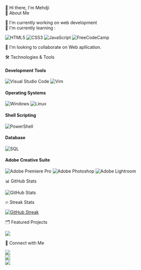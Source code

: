 👋 Hi there, I'm Mehdji  
🚀 About Me  

🔭 I'm currently working on web development  
🌱 I'm currently learning :

![HTML5](https://img.shields.io/badge/html5-%23E34F26.svg?style=for-the-badge&logo=html5&logoColor=white) 
![CSS3](https://img.shields.io/badge/css3-%231572B6.svg?style=for-the-badge&logo=css3&logoColor=white) 
![JavaScript](https://img.shields.io/badge/javascript-%23323330.svg?style=for-the-badge&logo=javascript&logoColor=%23F7DF1E) 
![FreeCodeCamp](https://img.shields.io/badge/Freecodecamp-%23123.svg?style=for-the-badge&logo=freecodecamp&logoColor=green) 


👯 I'm looking to collaborate on Web apllication. 

🛠️ Technologies & Tools  
#### Development Tools
![Visual Studio Code](https://img.shields.io/badge/Visual%20Studio%20Code-0078d7.svg?style=for-the-badge&logo=visual-studio-code&logoColor=white) 
![Vim](https://img.shields.io/badge/VIM-%2311AB00.svg?style=for-the-badge&logo=vim&logoColor=white)

#### Operating Systems
![Windows](https://img.shields.io/badge/Windows-0078D6?style=for-the-badge&logo=windows&logoColor=white)
![Linux](https://img.shields.io/badge/Linux-FCC624?style=for-the-badge&logo=linux&logoColor=black) 

#### Shell Scripting
![PowerShell](https://img.shields.io/badge/PowerShell-%235391FE.svg?style=for-the-badge&logo=powershell&logoColor=white) 


#### Database
![SQL](https://img.shields.io/badge/SQL-%2300f.svg?style=for-the-badge&logo=sql&logoColor=white)


#### Adobe Creative Suite
![Adobe Premiere Pro](https://img.shields.io/badge/Adobe%20Premiere%20Pro-9999FF.svg?style=for-the-badge&logo=Adobe%20Premiere%20Pro&logoColor=white)
![Adobe Photoshop](https://img.shields.io/badge/Adobe%20Photoshop-%2331A8FF.svg?style=for-the-badge&logo=adobe%20photoshop&logoColor=white)
![Adobe Lightroom](https://img.shields.io/badge/Adobe%20Lightroom-31A8FF.svg?style=for-the-badge&logo=Adobe%20Lightroom&logoColor=white)

📊 GitHub Stats  

![GitHub Stats](https://github-readme-stats.vercel.app/api?username=Mehdji&show_icons=true&theme=tokyonight)

🔥 Streak Stats 

[![GitHub Streak](https://streak-stats.demolab.com/?user=Mehdji)](https://git.io/streak-stats) 

🗂️ Featured Projects 

<a href="https://github.com/Mehdji/Python">
  <img align="center" src="https://github-readme-stats.vercel.app/api/pin/?username=Mehdji&repo=Python&theme=radical" />
</a>

🤝 Connect with Me

<div align="left">
  <a href="https://x.com/Mehdji87" target="_blank">
    <img src="https://img.shields.io/badge/Twitter-Follow @Mehdji87-1DA1F2?style=for-the-badge&logo=twitter&logoColor=white"/>
  </a>
  <br>
  <a href="https://discord.com/users/m3djtohowe" target="_blank">
    <img src="https://img.shields.io/badge/Discord-m3djtohowe-5865F2?style=for-the-badge&logo=discord&logoColor=white"/>
  </a>
  <br>
  <a href="https://www.linkedin.com/in/mehdi-naoui-5a3718140/" target="_blank">
    <img src="https://img.shields.io/badge/LinkedIn-Mehdi Naoui-0A66C2?style=for-the-badge&logo=linkedin&logoColor=white"/>
  </a>
</div>



